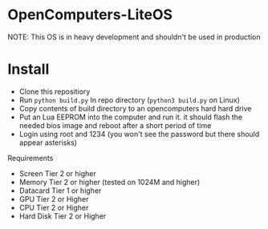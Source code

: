 # OpenComputers-LiteOS

NOTE: This OS is in heavy development and shouldn't be used in production


# Install
- Clone this repositiory
- Run `python build.py` In repo directory (`python3 build.py` on Linux)
- Copy contents of build directory to an opencomputers hard hard drive
- Put an Lua EEPROM into the computer and run it. it should flash the needed bios image and reboot after a short period of time 
- Login using root and 1234 (you won't see the password but there should appear asterisks)

Requirements
 - Screen Tier 2 or higher
 - Memory Tier 2 or higher (tested on 1024M and higher)
 - Datacard Tier 1 or higher
 - GPU Tier 2 or Higher
 - CPU Tier 2 or Higher
 - Hard Disk Tier 2 or Higher
